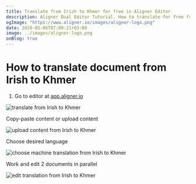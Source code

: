 ```yaml
---
title: Translate from Irish to Khmer for free in Aligner Editor
description: Aligner Dual Editor Tutorial. How to translate for free from Irish to Khmer. Aligner is multilingual document management platform. 
ogImage: "https://www.aligner.io/images/aligner-logo.png"
date: 2020-05-06T07:09:21+03:00
image: ../images/aligner-logo.png
onBlog: true
---
```


# How to translate document from Irish to Khmer

1. Go to editor at [app.aligner.io](https://app.aligner.io "Aligner App web page")

![translate from Irish to Khmer](../aligner-blank-editor.png "translate from Irish to Khmer")

Copy-paste content or upload content

![upload content from Irish to Khmer](../aligner-uploaded-document.png "upload content from Irish to Khmer")

Choose desired language

![choose machine translation from Irish to Khmer](../aligner-language-dropdown.png "choose machine translation from Irish to Khmer")

Work and edit 2 documents in parallel

![edit translation from Irish to Khmer](../aligner-double-sitded-editor.png "edit translation from Irish to Khmer")

